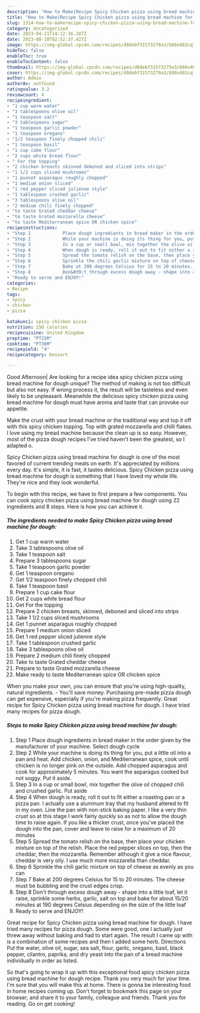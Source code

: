 ```yaml
---
description: "How to Make|Recipe Spicy Chicken pizza using bread machine for dough {That is Delicious"
title: "How to Make|Recipe Spicy Chicken pizza using bread machine for dough {That is Delicious"
slug: 1314-how-to-makerecipe-spicy-chicken-pizza-using-bread-machine-for-dough-that-is-delicious
category: Uncategorized
date: 2023-04-21T14:12:16.287Z
date: 2023-08-18T02:52:37.427Z
image: https://img-global.cpcdn.com/recipes/d8debf31573279a3/680x482cq70/spicy-chicken-pizza-using-bread-machine-for-dough-recipe-main-photo.jpg
hideToc: false
enableToc: true
enableTocContent: false
thumbnail: https://img-global.cpcdn.com/recipes/d8debf31573279a3/680x482cq70/spicy-chicken-pizza-using-bread-machine-for-dough-recipe-main-photo.jpg
cover: https://img-global.cpcdn.com/recipes/d8debf31573279a3/680x482cq70/spicy-chicken-pizza-using-bread-machine-for-dough-recipe-main-photo.jpg
author: Admin
authorAv: notfound
ratingvalue: 3.2
reviewcount: 4
recipeingredient:
- "1 cup warm water"
- "3 tablespoons olive oil"
- "1 teaspoon salt"
- "3 tablespoons sugar"
- "1 teaspoon garlic powder"
- "1 teaspoon oregano"
- "1/2 teaspoon finely chopped chili"
- "1 teaspoon basil"
- "1 cup cake flour"
- "2 cups white bread flour"
- " For the topping"
- "2 chicken breasts skinned deboned and sliced into strips"
- "1 1/2 cups sliced mushrooms"
- "1 punnet asparagus roughly chopped"
- "1 medium onion sliced"
- "1 red pepper sliced julienne style"
- "1 tablespoon crushed garlic"
- "3 tablespoons olive oil"
- "2 medium chili finely chopped"
- "to taste Grated cheddar cheese"
- "to taste Grated mozzarella cheese"
- "to taste Mediterranean spice OR chicken spice"
recipeinstructions:
- "Step 1            Place dough ingredients in bread maker in the order given by the manufacturer of your machine. Select dough cycle"
- "Step 2            While your machine is doing its thing for you, put a little oil into a pan and heat. Add chicken, onion, and Mediterranean spice, cook until chicken is no longer pink on the outside. Add chopped asparagus and cook for approximately 5 minutes. You want the asparagus cooked but not soggy. Put it aside."
- "Step 3            In a cup or small bowl, mix together the olive oil chopped chili and crushed garlic. Put aside"
- "Step 4            When dough is ready, roll it out to fit either a roasting pan or a pizza pan. I actually use a aluminum tray that my husband altered to fit in my oven. Line the pan with non-stick baking paper. I like a very thin crust so at this stage I work fairly quickly so as not to allow the dough time to raise again. If you like a thicker crust, once you&#39;ve placed the dough into the pan, cover and leave to raise for a maximum of 20 minutes"
- "Step 5            Spread the tomato relish on the base, then place your chicken mixture on top of the relish. Place the red pepper slices on top, then the cheddar, then the mozzarella. Remember although it give a nice flavour, cheddar is very oily. I use much more mozzarella than cheddar."
- "Step 6            Sprinkle the chili garlic mixture on top of cheese as evenly as you can"
- "Step 7            Bake at 200 degrees Celsius for 15 to 20 minutes. The cheese must be bubbling and the crust edges crisp."
- "Step 8            Don&#39;t through excess dough away - shape into a little loaf, let it raise, sprinkle some herbs, garlic, salt on top and bake for about 15/20 minutes at 190 degrees Celsius depending on the size of the little loaf"
- "Ready to serve and ENJOY!"
categories:
- Recipe
tags:
- spicy
- chicken
- pizza

katakunci: spicy chicken pizza 
nutrition: 150 calories
recipecuisine: United Kingdom
preptime: "PT15M"
cooktime: "PT36M"
recipeyield: "4"
recipecategory: Dessert

---
```



Good Afternoon| Are looking for a recipe idea spicy chicken pizza using bread machine for dough unique? The method of making is not too difficult but also not easy. If wrong process it, the result will be tasteless and even likely to be unpleasant. Meanwhile the delicious spicy chicken pizza using bread machine for dough must have aroma and taste that can provoke our appetite.





Make the crust with your bread machine or the traditional way and top it off with this spicy chicken topping. Top with grated mozzarella and chilli flakes. I love using my bread machine because the clean up is so easy. However, most of the pizza dough recipes I&#39;ve tried haven&#39;t been the greatest, so I adapted o.

Spicy Chicken pizza using bread machine for dough is one of the most favored of current trending meals on earth. It's appreciated by millions every day. It's simple, it is fast, it tastes delicious. Spicy Chicken pizza using bread machine for dough is something that I have loved my whole life. They're nice and they look wonderful.


To begin with this recipe, we have to first prepare a few components. You can cook spicy chicken pizza using bread machine for dough using 22 ingredients and 8 steps. Here is how you can achieve it.

<!--inarticleads1-->

##### The ingredients needed to make Spicy Chicken pizza using bread machine for dough:

1. Get 1 cup warm water
1. Take 3 tablespoons olive oil
1. Take 1 teaspoon salt
1. Prepare 3 tablespoons sugar
1. Take 1 teaspoon garlic powder
1. Get 1 teaspoon oregano
1. Get 1/2 teaspoon finely chopped chili
1. Take 1 teaspoon basil
1. Prepare 1 cup cake flour
1. Get 2 cups white bread flour
1. Get  For the topping
1. Prepare 2 chicken breasts, skinned, deboned and sliced into strips
1. Take 1 1/2 cups sliced mushrooms
1. Get 1 punnet asparagus roughly chopped
1. Prepare 1 medium onion sliced
1. Get 1 red pepper sliced julienne style
1. Take 1 tablespoon crushed garlic
1. Take 3 tablespoons olive oil
1. Prepare 2 medium chili finely chopped
1. Take to taste Grated cheddar cheese
1. Prepare to taste Grated mozzarella cheese
1. Make ready to taste Mediterranean spice OR chicken spice


When you make your own, you can ensure that you&#39;re using high-quality, natural ingredients. - You&#39;ll save money. Purchasing pre-made pizza dough can get expensive, especially if you&#39;re making pizza frequently. Great recipe for Spicy Chicken pizza using bread machine for dough. I have tried many recipes for pizza dough. 

<!--inarticleads2-->

##### Steps to make Spicy Chicken pizza using bread machine for dough:

1. Step 1            Place dough ingredients in bread maker in the order given by the manufacturer of your machine. Select dough cycle
1. Step 2            While your machine is doing its thing for you, put a little oil into a pan and heat. Add chicken, onion, and Mediterranean spice, cook until chicken is no longer pink on the outside. Add chopped asparagus and cook for approximately 5 minutes. You want the asparagus cooked but not soggy. Put it aside.
1. Step 3            In a cup or small bowl, mix together the olive oil chopped chili and crushed garlic. Put aside
1. Step 4            When dough is ready, roll it out to fit either a roasting pan or a pizza pan. I actually use a aluminum tray that my husband altered to fit in my oven. Line the pan with non-stick baking paper. I like a very thin crust so at this stage I work fairly quickly so as not to allow the dough time to raise again. If you like a thicker crust, once you&#39;ve placed the dough into the pan, cover and leave to raise for a maximum of 20 minutes
1. Step 5            Spread the tomato relish on the base, then place your chicken mixture on top of the relish. Place the red pepper slices on top, then the cheddar, then the mozzarella. Remember although it give a nice flavour, cheddar is very oily. I use much more mozzarella than cheddar.
1. Step 6            Sprinkle the chili garlic mixture on top of cheese as evenly as you can
1. Step 7            Bake at 200 degrees Celsius for 15 to 20 minutes. The cheese must be bubbling and the crust edges crisp.
1. Step 8            Don&#39;t through excess dough away - shape into a little loaf, let it raise, sprinkle some herbs, garlic, salt on top and bake for about 15/20 minutes at 190 degrees Celsius depending on the size of the little loaf
1. Ready to serve and ENJOY!

Great recipe for Spicy Chicken pizza using bread machine for dough. I have tried many recipes for pizza dough. Some were good, one I actually just threw away without baking and had to start again. The result I came up with is a combination of some recipes and then I added some herb. Directions Put the water, olive oil, sugar, sea salt, flour, garlic, oregano, basil, black pepper, cilantro, paprika, and dry yeast into the pan of a bread machine individually in order as listed. 

So that's going to wrap it up with this exceptional food spicy chicken pizza using bread machine for dough recipe. Thank you very much for your time. I'm sure that you will make this at home. There is gonna be interesting food in home recipes coming up. Don't forget to bookmark this page on your browser, and share it to your family, colleague and friends. Thank you for reading. Go on get cooking!
